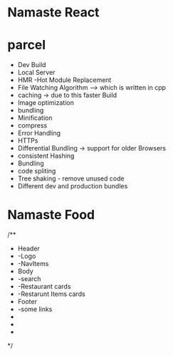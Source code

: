 # Namaste React 

# parcel 
- Dev Build
- Local Server
- HMR -Hot Module Replacement
- File Watching Algorithm --> which is written in cpp
- caching -> due to this faster Build
- Image optimization 
- bundling
- Minification
- compress
- Error Handling 
- HTTPs
- Differential Bundling -> support for older Browsers
- consistent Hashing
- Bundling
- code spliting
- Tree shaking - remove unused code 
- Different dev and production bundles

# Namaste Food

/**
 * Header
 * -Logo
 * -NavItems
 * Body
 * -search
 * -Restaurant cards
 *  -Restarunt Items cards
 * Footer
 * -some links
 *
 *
 *
 */
